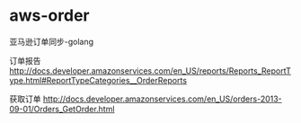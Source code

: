# aws-order
亚马逊订单同步-golang


订单报告
http://docs.developer.amazonservices.com/en_US/reports/Reports_ReportType.html#ReportTypeCategories__OrderReports

获取订单
http://docs.developer.amazonservices.com/en_US/orders-2013-09-01/Orders_GetOrder.html
